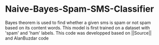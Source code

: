 # Naive-Bayes-Spam-SMS-Classifier
Bayes theorem is used to find whether a given sms is spam or not spam based on its content words. This model is first trained on a dataset with 'spam' and 'ham' labels. This code was developped based on ||Source||  and AlanBuzdar code
